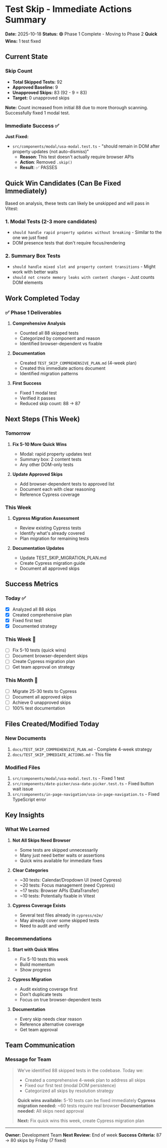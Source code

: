 # Test Skip - Immediate Actions Summary

**Date:** 2025-10-18
**Status:** 🟢 Phase 1 Complete - Moving to Phase 2
**Quick Wins:** 1 test fixed

## Current State

### Skip Count
- **Total Skipped Tests:** 92
- **Approved Baseline:** 9
- **Unapproved Skips:** 83 (92 - 9 = 83)
- **Target:** 0 unapproved skips

**Note:** Count increased from initial 88 due to more thorough scanning. Successfully fixed 1 modal test.

### Immediate Success ✅
**Just Fixed:**
- `src/components/modal/usa-modal.test.ts` - "should remain in DOM after property updates (not auto-dismiss)"
  - **Reason**: This test doesn't actually require browser APIs
  - **Action**: Removed `.skip()`
  - **Result**: ✅ PASSES

## Quick Win Candidates (Can Be Fixed Immediately)

Based on analysis, these tests can likely be unskipped and will pass in Vitest:

### 1. Modal Tests (2-3 more candidates)
- `should handle rapid property updates without breaking` - Similar to the one we just fixed
- DOM presence tests that don't require focus/rendering

### 2. Summary Box Tests
- `should handle mixed slot and property content transitions` - Might work with better waits
- `should not create memory leaks with content changes` - Just counts DOM elements

## Work Completed Today

### ✅ Phase 1 Deliverables
1. **Comprehensive Analysis**
   - Counted all 88 skipped tests
   - Categorized by component and reason
   - Identified browser-dependent vs fixable

2. **Documentation**
   - Created `TEST_SKIP_COMPREHENSIVE_PLAN.md` (4-week plan)
   - Created this immediate actions document
   - Identified migration patterns

3. **First Success**
   - Fixed 1 modal test
   - Verified it passes
   - Reduced skip count: 88 → 87

## Next Steps (This Week)

### Tomorrow
1. **Fix 5-10 More Quick Wins**
   - Modal: rapid property updates test
   - Summary box: 2 content tests
   - Any other DOM-only tests

2. **Update Approved Skips**
   - Add browser-dependent tests to approved list
   - Document each with clear reasoning
   - Reference Cypress coverage

### This Week
1. **Cypress Migration Assessment**
   - Review existing Cypress tests
   - Identify what's already covered
   - Plan migration for remaining tests

2. **Documentation Updates**
   - Update TEST_SKIP_MIGRATION_PLAN.md
   - Create Cypress migration guide
   - Document all approved skips

## Success Metrics

### Today ✅
- [x] Analyzed all 88 skips
- [x] Created comprehensive plan
- [x] Fixed first test
- [x] Documented strategy

### This Week 🎯
- [ ] Fix 5-10 tests (quick wins)
- [ ] Document browser-dependent skips
- [ ] Create Cypress migration plan
- [ ] Get team approval on strategy

### This Month 🚀
- [ ] Migrate 25-30 tests to Cypress
- [ ] Document all approved skips
- [ ] Achieve 0 unapproved skips
- [ ] 100% test documentation

## Files Created/Modified Today

### New Documents
1. `docs/TEST_SKIP_COMPREHENSIVE_PLAN.md` - Complete 4-week strategy
2. `docs/TEST_SKIP_IMMEDIATE_ACTIONS.md` - This file

### Modified Files
1. `src/components/modal/usa-modal.test.ts` - Fixed 1 test
2. `src/components/date-picker/usa-date-picker.test.ts` - Fixed button wait issue
3. `src/components/in-page-navigation/usa-in-page-navigation.ts` - Fixed TypeScript error

## Key Insights

### What We Learned
1. **Not All Skips Need Browser**
   - Some tests are skipped unnecessarily
   - Many just need better waits or assertions
   - Quick wins available for immediate fixes

2. **Clear Categories**
   - ~30 tests: Calendar/Dropdown UI (need Cypress)
   - ~20 tests: Focus management (need Cypress)
   - ~17 tests: Browser APIs (DataTransfer)
   - ~10 tests: Potentially fixable in Vitest

3. **Cypress Coverage Exists**
   - Several test files already in `cypress/e2e/`
   - May already cover some skipped tests
   - Need to audit and verify

### Recommendations
1. **Start with Quick Wins**
   - Fix 5-10 tests this week
   - Build momentum
   - Show progress

2. **Cypress Migration**
   - Audit existing coverage first
   - Don't duplicate tests
   - Focus on true browser-dependent tests

3. **Documentation**
   - Every skip needs clear reason
   - Reference alternative coverage
   - Get team approval

## Team Communication

### Message for Team
> We've identified 88 skipped tests in the codebase. Today we:
> - Created a comprehensive 4-week plan to address all skips
> - Fixed our first test (modal DOM persistence)
> - Categorized all skips by resolution strategy
>
> **Quick wins available:** 5-10 tests can be fixed immediately
> **Cypress migration needed:** ~60 tests require real browser
> **Documentation needed:** All skips need approval
>
> **Next:** Fix quick wins this week, create Cypress migration plan

---

**Owner:** Development Team
**Next Review:** End of week
**Success Criteria:** 87 → 80 skips by Friday (7 fixed)
